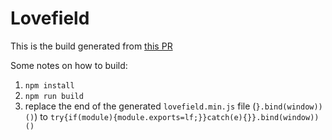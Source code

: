 # Lovefield

This is the build generated from [this PR](https://github.com/dcSpark/lovefield/pull/1)

Some notes on how to build:

1. `npm install`
2. `npm run build`
3. replace the end of the generated `lovefield.min.js` file (`}.bind(window))()`) to `try{if(module){module.exports=lf;}}catch(e){}}.bind(window))()`
